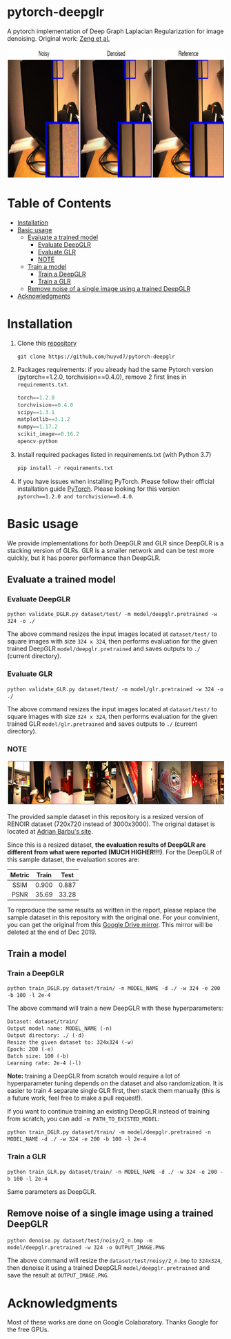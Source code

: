 

# pytorch-deepglr
A pytorch implementation of Deep Graph Laplacian Regularization for image denoising. Original work: [Zeng et al.](http://openaccess.thecvf.com/content_CVPRW_2019/papers/NTIRE/Zeng_Deep_Graph_Laplacian_Regularization_for_Robust_Denoising_of_Real_Images_CVPRW_2019_paper.pdf)
<p align="center">
  <img width="817" height="300" src="img/sample2.JPG" class="img-responsive">
</p>

Table of Contents
=================

   * [Installation](#installation)
   * [Basic usage](#basic-usage)
      * [Evaluate a trained model](#evaluate-a-trained-model)
         * [Evaluate DeepGLR](#evaluate-deepglr)
         * [Evaluate GLR](#evaluate-glr)
         * [NOTE](#note)
      * [Train a model](#train-a-model)
         * [Train a DeepGLR](#train-a-deepglr)
         * [Train a GLR](#train-a-glr)
      * [Remove noise of a single image using a trained DeepGLR](#remove-noise-of-a-single-image-using-a-trained-deepglr)
   * [Acknowledgments](#acknowledgments)
   
# Installation
1. Clone this [repository](https://github.com/huyvd7/pytorch-deepglr)

    ```git
    git clone https://github.com/huyvd7/pytorch-deepglr
    ```
2. Packages requirements: if you already had the same Pytorch version (pytorch==1.2.0, torchvision==0.4.0), remove 2 first lines in ```requirements.txt```. 

    ```python
    torch==1.2.0
    torchvision==0.4.0
    scipy==1.3.1
    matplotlib==3.1.2
    numpy==1.17.2
    scikit_image==0.16.2
    opencv-python
    ```

3. Install required packages listed in requirements.txt (with Python 3.7)

    ```python
    pip install -r requirements.txt
    ```     
      
4. If you have issues when installing PyTorch. Please follow their official installation guide [PyTorch](https://pytorch.org/get-started/previous-versions/). Please looking for this version ```pytorch==1.2.0 and torchvision==0.4.0```.

# Basic usage

We provide implementations for both DeepGLR and GLR since DeepGLR is a stacking version of GLRs. GLR is a smaller network and can be test more quickly, but it has poorer performance than DeepGLR.

## Evaluate a trained model

### Evaluate DeepGLR

    python validate_DGLR.py dataset/test/ -m model/deepglr.pretrained -w 324 -o ./
    
The above command resizes the input images located at ```dataset/test/``` to square images with size ```324 x 324```, then performs evaluation for the given trained DeepGLR ```model/deepglr.pretrained``` and saves outputs to ```./``` (current directory).


### Evaluate GLR

    python validate_GLR.py dataset/test/ -m model/glr.pretrained -w 324 -o ./
    
The above command resizes the input images located at ```dataset/test/``` to square images with size ```324 x 324```, then performs evaluation for the given trained GLR ```model/glr.pretrained``` and saves outputs to ```./``` (current directory).

      
### NOTE

<p align="center">
  <img width="1000" height="105" src="img/thumbnail.PNG">
</p>

The provided sample dataset in this repository is a resized version of RENOIR dataset (720x720 instead of 3000x3000). The original dataset is located at [Adrian Barbu's site](http://adrianbarburesearch.blogspot.com/p/renoir-dataset.html).

Since this is a resized dataset, **the evaluation results of DeepGLR are different from what were reported (MUCH HIGHER!!!)**. For the DeepGLR of this sample dataset, the evaluation scores are:

| Metric        | Train           | Test  |
| :-------------: |:-------------:| :-----:|
| SSIM | 0.900 | 0.887 |
| PSNR | 35.69 | 33.28 |

To reproduce the same results as written in the report, please replace the sample dataset in this repository with the original one. For your convinient, you can get the original from this [Google Drive mirror](https://drive.google.com/file/d/1gK611CnIC5PmUDLgCp8jVrEygn6VOytf/view?usp=sharing). This mirror will be deleted at the end of Dec 2019.

## Train a model
### Train a DeepGLR
    
    python train_DGLR.py dataset/train/ -n MODEL_NAME -d ./ -w 324 -e 200 -b 100 -l 2e-4 
    
The above command will train a new DeepGLR with these hyperparameters:

    Dataset: dataset/train/
    Output model name: MODEL_NAME (-n)
    Output directory: ./ (-d)
    Resize the given dataset to: 324x324 (-w)
    Epoch: 200 (-e)
    Batch size: 100 (-b)
    Learning rate: 2e-4 (-l)

**Note:** training a DeepGLR from scratch would require a lot of hyperparameter tuning depends on the dataset and also randomization. It is easier to train 4 separate single GLR first, then stack them manually (this is a future work, feel free to make a pull request!).

If you want to continue training an existing DeepGLR instead of training from scratch, you can add ```-m PATH_TO_EXISTED_MODEL```:

    python train_DGLR.py dataset/train/ -m model/deepglr.pretrained -n MODEL_NAME -d ./ -w 324 -e 200 -b 100 -l 2e-4 

### Train a GLR

    python train_GLR.py dataset/train/ -n MODEL_NAME -d ./ -w 324 -e 200 -b 100 -l 2e-4 
    
Same parameters as DeepGLR.


## Remove noise of a single image using a trained DeepGLR

    python denoise.py dataset/test/noisy/2_n.bmp -m model/deepglr.pretrained -w 324 -o OUTPUT_IMAGE.PNG

The above command will resize the ```dataset/test/noisy/2_n.bmp``` to ```324x324```, then denoise it using a trained DeepGLR ```model/deepglr.pretrained``` and save the result at ```OUTPUT_IMAGE.PNG```.

# Acknowledgments
Most of these works are done on Google Colaboratory. Thanks Google for the free GPUs. 
